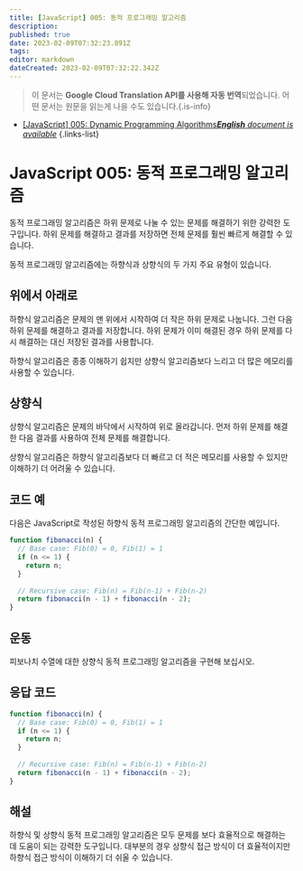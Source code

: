 ```yaml
---
title: [JavaScript] 005: 동적 프로그래밍 알고리즘
description: 
published: true
date: 2023-02-09T07:32:23.891Z
tags: 
editor: markdown
dateCreated: 2023-02-09T07:32:22.342Z
---
```


> 이 문서는 **Google Cloud Translation API를 사용해 자동 번역**되었습니다.
어떤 문서는 원문을 읽는게 나을 수도 있습니다.{.is-info}



- [[JavaScript] 005: Dynamic Programming Algorithms***English** document is available*](/en/Knowledge-base/Algorithm/javascript-005-dynamic-programming-algorithms)
{.links-list}


# JavaScript 005: 동적 프로그래밍 알고리즘

동적 프로그래밍 알고리즘은 하위 문제로 나눌 수 있는 문제를 해결하기 위한 강력한 도구입니다. 하위 문제를 해결하고 결과를 저장하면 전체 문제를 훨씬 빠르게 해결할 수 있습니다.

동적 프로그래밍 알고리즘에는 하향식과 상향식의 두 가지 주요 유형이 있습니다.

## 위에서 아래로

하향식 알고리즘은 문제의 맨 위에서 시작하여 더 작은 하위 문제로 나눕니다. 그런 다음 하위 문제를 해결하고 결과를 저장합니다. 하위 문제가 이미 해결된 경우 하위 문제를 다시 해결하는 대신 저장된 결과를 사용합니다.

하향식 알고리즘은 종종 이해하기 쉽지만 상향식 알고리즘보다 느리고 더 많은 메모리를 사용할 수 있습니다.

## 상향식

상향식 알고리즘은 문제의 바닥에서 시작하여 위로 올라갑니다. 먼저 하위 문제를 해결한 다음 결과를 사용하여 전체 문제를 해결합니다.

상향식 알고리즘은 하향식 알고리즘보다 더 빠르고 더 적은 메모리를 사용할 수 있지만 이해하기 더 어려울 수 있습니다.

## 코드 예

다음은 JavaScript로 작성된 하향식 동적 프로그래밍 알고리즘의 간단한 예입니다.

```javascript
function fibonacci(n) {
  // Base case: Fib(0) = 0, Fib(1) = 1
  if (n <= 1) {
    return n;
  }
 
  // Recursive case: Fib(n) = Fib(n-1) + Fib(n-2)
  return fibonacci(n - 1) + fibonacci(n - 2);
}
```

## 운동

피보나치 수열에 대한 상향식 동적 프로그래밍 알고리즘을 구현해 보십시오.

## 응답 코드

```javascript
function fibonacci(n) {
  // Base case: Fib(0) = 0, Fib(1) = 1
  if (n <= 1) {
    return n;
  }
 
  // Recursive case: Fib(n) = Fib(n-1) + Fib(n-2)
  return fibonacci(n - 1) + fibonacci(n - 2);
}
```

## 해설

하향식 및 상향식 동적 프로그래밍 알고리즘은 모두 문제를 보다 효율적으로 해결하는 데 도움이 되는 강력한 도구입니다. 대부분의 경우 상향식 접근 방식이 더 효율적이지만 하향식 접근 방식이 이해하기 더 쉬울 수 있습니다.